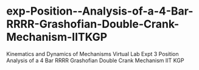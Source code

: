 # exp-Position--Analysis-of-a-4-Bar-RRRR-Grashofian-Double-Crank-Mechanism-IITKGP
Kinematics and Dynamics of Mechanisms Virtual Lab  Expt 3 Position Analysis of a 4 Bar RRRR Grashofian Double Crank Mechanism   IIT KGP
